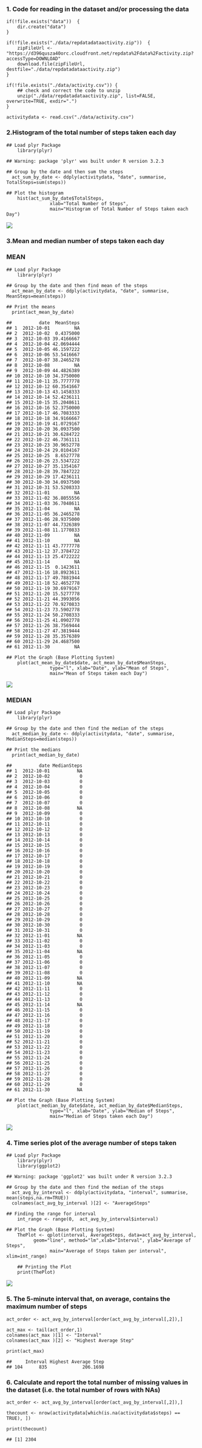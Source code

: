 ### 1. Code for reading in the dataset and/or processing the data

    if(!file.exists("data"))  {
        dir.create("data")
    }

    if(!file.exists("./data/repdatadataactivity.zip"))  {
        zipFileUrl <- "https://d396qusza40orc.cloudfront.net/repdata%2Fdata%2Factivity.zip?accessType=DOWNLOAD"
        download.file(zipFileUrl, destfile="./data/repdatadataactivity.zip")
    }

    if(!file.exists("./data/activity.csv")) {
        ## check and correct the code to unzip
        unzip("./data/repdatadataactivity.zip", list=FALSE, overwrite=TRUE, exdir=".")
    }

    activitydata <- read.csv("./data/activity.csv")

### 2.Histogram of the total number of steps taken each day

    ## Load plyr Package
        library(plyr)

    ## Warning: package 'plyr' was built under R version 3.2.3

    ## Group by the date and then sum the steps
      act_sum_by_date <- ddply(activitydata, "date", summarise, TotalSteps=sum(steps))

    ## Plot the histogram 
        hist(act_sum_by_date$TotalSteps, 
                    xlab="Total Number of Steps",
                    main="Histogram of Total Number of Steps taken each Day")

![](PA1_template_files/figure-markdown_strict/unnamed-chunk-2-1.png)

### 3.Mean and median number of steps taken each day

### MEAN

    ## Load plyr Package
        library(plyr)

    ## Group by the date and then find mean of the steps
      act_mean_by_date <- ddply(activitydata, "date", summarise, MeanSteps=mean(steps))
        
    ## Print the means
      print(act_mean_by_date)

    ##          date  MeanSteps
    ## 1  2012-10-01         NA
    ## 2  2012-10-02  0.4375000
    ## 3  2012-10-03 39.4166667
    ## 4  2012-10-04 42.0694444
    ## 5  2012-10-05 46.1597222
    ## 6  2012-10-06 53.5416667
    ## 7  2012-10-07 38.2465278
    ## 8  2012-10-08         NA
    ## 9  2012-10-09 44.4826389
    ## 10 2012-10-10 34.3750000
    ## 11 2012-10-11 35.7777778
    ## 12 2012-10-12 60.3541667
    ## 13 2012-10-13 43.1458333
    ## 14 2012-10-14 52.4236111
    ## 15 2012-10-15 35.2048611
    ## 16 2012-10-16 52.3750000
    ## 17 2012-10-17 46.7083333
    ## 18 2012-10-18 34.9166667
    ## 19 2012-10-19 41.0729167
    ## 20 2012-10-20 36.0937500
    ## 21 2012-10-21 30.6284722
    ## 22 2012-10-22 46.7361111
    ## 23 2012-10-23 30.9652778
    ## 24 2012-10-24 29.0104167
    ## 25 2012-10-25  8.6527778
    ## 26 2012-10-26 23.5347222
    ## 27 2012-10-27 35.1354167
    ## 28 2012-10-28 39.7847222
    ## 29 2012-10-29 17.4236111
    ## 30 2012-10-30 34.0937500
    ## 31 2012-10-31 53.5208333
    ## 32 2012-11-01         NA
    ## 33 2012-11-02 36.8055556
    ## 34 2012-11-03 36.7048611
    ## 35 2012-11-04         NA
    ## 36 2012-11-05 36.2465278
    ## 37 2012-11-06 28.9375000
    ## 38 2012-11-07 44.7326389
    ## 39 2012-11-08 11.1770833
    ## 40 2012-11-09         NA
    ## 41 2012-11-10         NA
    ## 42 2012-11-11 43.7777778
    ## 43 2012-11-12 37.3784722
    ## 44 2012-11-13 25.4722222
    ## 45 2012-11-14         NA
    ## 46 2012-11-15  0.1423611
    ## 47 2012-11-16 18.8923611
    ## 48 2012-11-17 49.7881944
    ## 49 2012-11-18 52.4652778
    ## 50 2012-11-19 30.6979167
    ## 51 2012-11-20 15.5277778
    ## 52 2012-11-21 44.3993056
    ## 53 2012-11-22 70.9270833
    ## 54 2012-11-23 73.5902778
    ## 55 2012-11-24 50.2708333
    ## 56 2012-11-25 41.0902778
    ## 57 2012-11-26 38.7569444
    ## 58 2012-11-27 47.3819444
    ## 59 2012-11-28 35.3576389
    ## 60 2012-11-29 24.4687500
    ## 61 2012-11-30         NA

    ## Plot the Graph (Base Plotting System)
        plot(act_mean_by_date$date, act_mean_by_date$MeanSteps, 
                    type="l", xlab="Date", ylab="Mean of Steps",
                    main="Mean of Steps taken each Day")

![](PA1_template_files/figure-markdown_strict/unnamed-chunk-3-1.png)

### MEDIAN

    ## Load plyr Package
        library(plyr)

    ## Group by the date and then find the median of the steps
      act_median_by_date <- ddply(activitydata, "date", summarise, MedianSteps=median(steps))
      
    ## Print the medians
      print(act_median_by_date)

    ##          date MedianSteps
    ## 1  2012-10-01          NA
    ## 2  2012-10-02           0
    ## 3  2012-10-03           0
    ## 4  2012-10-04           0
    ## 5  2012-10-05           0
    ## 6  2012-10-06           0
    ## 7  2012-10-07           0
    ## 8  2012-10-08          NA
    ## 9  2012-10-09           0
    ## 10 2012-10-10           0
    ## 11 2012-10-11           0
    ## 12 2012-10-12           0
    ## 13 2012-10-13           0
    ## 14 2012-10-14           0
    ## 15 2012-10-15           0
    ## 16 2012-10-16           0
    ## 17 2012-10-17           0
    ## 18 2012-10-18           0
    ## 19 2012-10-19           0
    ## 20 2012-10-20           0
    ## 21 2012-10-21           0
    ## 22 2012-10-22           0
    ## 23 2012-10-23           0
    ## 24 2012-10-24           0
    ## 25 2012-10-25           0
    ## 26 2012-10-26           0
    ## 27 2012-10-27           0
    ## 28 2012-10-28           0
    ## 29 2012-10-29           0
    ## 30 2012-10-30           0
    ## 31 2012-10-31           0
    ## 32 2012-11-01          NA
    ## 33 2012-11-02           0
    ## 34 2012-11-03           0
    ## 35 2012-11-04          NA
    ## 36 2012-11-05           0
    ## 37 2012-11-06           0
    ## 38 2012-11-07           0
    ## 39 2012-11-08           0
    ## 40 2012-11-09          NA
    ## 41 2012-11-10          NA
    ## 42 2012-11-11           0
    ## 43 2012-11-12           0
    ## 44 2012-11-13           0
    ## 45 2012-11-14          NA
    ## 46 2012-11-15           0
    ## 47 2012-11-16           0
    ## 48 2012-11-17           0
    ## 49 2012-11-18           0
    ## 50 2012-11-19           0
    ## 51 2012-11-20           0
    ## 52 2012-11-21           0
    ## 53 2012-11-22           0
    ## 54 2012-11-23           0
    ## 55 2012-11-24           0
    ## 56 2012-11-25           0
    ## 57 2012-11-26           0
    ## 58 2012-11-27           0
    ## 59 2012-11-28           0
    ## 60 2012-11-29           0
    ## 61 2012-11-30          NA

    ## Plot the Graph (Base Plotting System)
        plot(act_median_by_date$date, act_median_by_date$MedianSteps, 
                    type="l", xlab="Date", ylab="Median of Steps",
                    main="Median of Steps taken each Day")

![](PA1_template_files/figure-markdown_strict/unnamed-chunk-4-1.png)

### 4. Time series plot of the average number of steps taken

    ## Load plyr Package
        library(plyr)
        library(ggplot2)

    ## Warning: package 'ggplot2' was built under R version 3.2.3

    ## Group by the date and then find the median of the steps
      act_avg_by_interval <- ddply(activitydata, "interval", summarise, mean(steps,na.rm=TRUE))
      colnames(act_avg_by_interval )[2] <- "AverageSteps"
      
    ## Finding the range for interval
        int_range <- range(0,  act_avg_by_interval$interval)

    ## Plot the Graph (Base Plotting System)
        ThePlot <- qplot(interval, AverageSteps, data=act_avg_by_interval,
              geom="line", method="lm",xlab="Interval", ylab="Average of Steps", 
                    main="Average of Steps taken per interval", xlim=int_range)
        
        ## Printing the Plot
        print(ThePlot)

![](PA1_template_files/figure-markdown_strict/unnamed-chunk-5-1.png)

### 5. The 5-minute interval that, on average, contains the maximum number of steps

    act_order <- act_avg_by_interval[order(act_avg_by_interval[,2]),]

    act_max <- tail(act_order,1)
    colnames(act_max )[1] <- "Interval"
    colnames(act_max )[2] <- "Highest Average Step" 

    print(act_max)

    ##     Interval Highest Average Step
    ## 104      835             206.1698

### 6. Calculate and report the total number of missing values in the dataset (i.e. the total number of rows with NAs)

    act_order <- act_avg_by_interval[order(act_avg_by_interval[,2]),]

    thecount <- nrow(activitydata[which(is.na(activitydata$steps) == TRUE), ])

    print(thecount)

    ## [1] 2304
